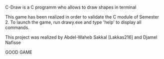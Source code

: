 C-Draw is a C programm who allows to draw shapes in terminal

This game has been realized in order to validate the C module of Semester 2. To launch the game, run drawy.exe and type 'help' to display all commands.

This project was realized by Abdel-Waheb Sakkal [Lakkas216] and Djamel Nafisse 

GOOD GAME
